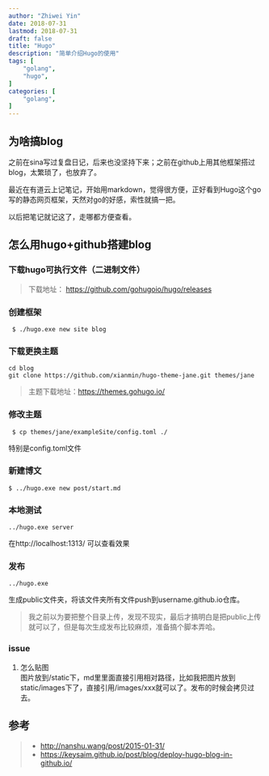 ```yaml
---
author: "Zhiwei Yin"
date: 2018-07-31
lastmod: 2018-07-31
draft: false
title: "Hugo"
description: "简单介绍Hugo的使用"
tags: [
    "golang",
    "hugo",
]
categories: [
    "golang",
]
---
```


## 为啥搞blog  

之前在sina写过复盘日记，后来也没坚持下来；之前在github上用其他框架搭过blog，太繁琐了，也放弃了。  

最近在有道云上记笔记，开始用markdown，觉得很方便，正好看到Hugo这个go写的静态网页框架，天然对go的好感，索性就搞一把。  

以后把笔记就记这了，走哪都方便查看。

## 怎么用hugo+github搭建blog

### 下载hugo可执行文件（二进制文件）
  
> 下载地址： https://github.com/gohugoio/hugo/releases

### 创建框架

```
 $ ./hugo.exe new site blog     
```

### 下载更换主题

``` 
cd blog
git clone https://github.com/xianmin/hugo-theme-jane.git themes/jane
```
> 主题下载地址：https://themes.gohugo.io/

### 修改主题
  
```
 $ cp themes/jane/exampleSite/config.toml ./
```
特别是config.toml文件

### 新建博文

```
$ ../hugo.exe new post/start.md
```

### 本地测试

```
../hugo.exe server
```
在http://localhost:1313/ 可以查看效果

### 发布

```
../hugo.exe
```
生成public文件夹，将该文件夹所有文件push到username.github.io仓库。

> 我之前以为要把整个目录上传，发现不现实，最后才搞明白是把public上传就可以了，但是每次生成发布比较麻烦，准备搞个脚本弄哈。

### issue

1. 怎么贴图  
图片放到/static下，md里里面直接引用相对路径，比如我把图片放到static/images下了，直接引用/images/xxx就可以了。发布的时候会拷贝过去。

## 参考
> * http://nanshu.wang/post/2015-01-31/
> * https://keysaim.github.io/post/blog/deploy-hugo-blog-in-github.io/